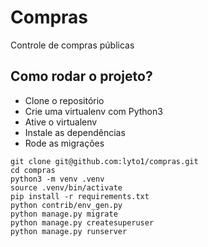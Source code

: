 # Compras

Controle de compras públicas

## Como rodar o projeto?

* Clone o repositório
* Crie uma virtualenv com Python3
* Ative o virtualenv
* Instale as dependências
* Rode as migrações


```
git clone git@github.com:lyto1/compras.git
cd compras
python3 -m venv .venv
source .venv/bin/activate
pip install -r requirements.txt
python contrib/env_gen.py
python manage.py migrate
python manage.py createsuperuser
python manage.py runserver
```